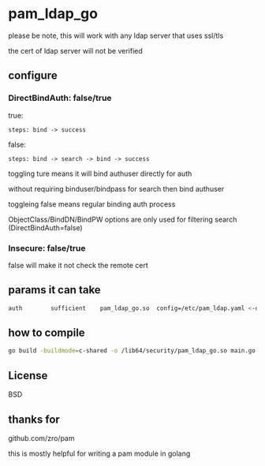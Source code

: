 # pam_ldap_go

please be note, this will work with any ldap server that uses ssl/tls

the cert of ldap server will not be verified

## configure

### DirectBindAuth: false/true

true:

    steps: bind -> success
false:

    steps: bind -> search -> bind -> success

toggling ture means it will bind authuser directly for auth

without requiring binduser/bindpass for search then bind authuser

toggleing false means regular binding auth process

ObjectClass/BindDN/BindPW options are only used for filtering search (DirectBindAuth=false)

### Insecure: false/true

false will make it not check the remote cert

## params it can take

```bash
auth        sufficient    pam_ldap_go.so  config=/etc/pam_ldap.yaml <-default location
```

## how to compile

```bash
go build -buildmode=c-shared -o /lib64/security/pam_ldap_go.so main.go
```

## License

BSD

## thanks for

github.com/zro/pam

this is mostly helpful for writing a pam module in golang
